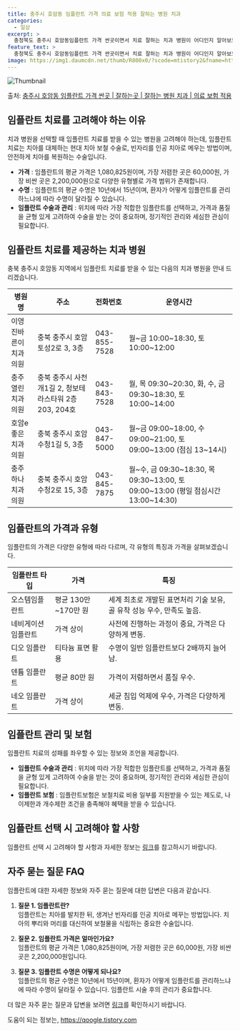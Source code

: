 ```yaml
---
title: 충주시 호암동 임플란트 가격 의료 보험 적용 잘하는 병원 치과
categories:
  - 일상
excerpt: >
  충청북도 충주시 호암동임플란트 가격 싼곳이면서 치료 잘하는 치과 병원이 어디인지 알아보도록 하겠습니다. 충청북도 충주시 호암동에 위치한 이영진바른이치과의원 충주열린치과의원 호암e좋은치과의원 충주하나치과의원 순서대로 안내 드리며, 임플란트 치료시 신경써야 할 부분 또한 같이 공유 드리겠습니다.2024년 임플란트 가격 살펴보기 👈 클릭임플란트 평균 가격이영진바른이치과의원표 내에 있는 전화 번호를 클릭 하시면 이영진바른이치과의원로 바로 전화 연결 됩니다.분류주소전화번호치과의원충청북도 충주시 호암토성2로 3, 3층 (호암동)📞043-855-7528로 전화하기이영진바른이치과의원 위치 확인하기 👈 클릭요일운영시간월요일10:00~18:30화요일10:00~18:30수요일10:00~18:..
feature_text: >
  충청북도 충주시 호암동임플란트 가격 싼곳이면서 치료 잘하는 치과 병원이 어디인지 알아보도록 하겠습니다. 충청북도 충주시 호암동에 위치한 이영진바른이치과의원 충주열린치과의원 호암e좋은치과의원 충주하나치과의원 순서대로 안내 드리며, 임플란트 치료시 신경써야 할 부분 또한 같이 공유 드리겠습니다.2024년 임플란트 가격 살펴보기 👈 클릭임플란트 평균 가격이영진바른이치과의원표 내에 있는 전화 번호를 클릭 하시면 이영진바른이치과의원로 바로 전화 연결 됩니다.분류주소전화번호치과의원충청북도 충주시 호암토성2로 3, 3층 (호암동)📞043-855-7528로 전화하기이영진바른이치과의원 위치 확인하기 👈 클릭요일운영시간월요일10:00~18:30화요일10:00~18:30수요일10:00~18:..
image: https://img1.daumcdn.net/thumb/R800x0/?scode=mtistory2&fname=https%3A%2F%2Fblog.kakaocdn.net%2Fdn%2FPVErP%2FbtsGYy3rqKP%2Fopokw9ruUWIx4MdyIPfT80%2Fimg.webp
---
```


![Thumbnail](https://img1.daumcdn.net/thumb/R800x0/?scode=mtistory2&fname=https%3A%2F%2Fblog.kakaocdn.net%2Fdn%2FPVErP%2FbtsGYy3rqKP%2Fopokw9ruUWIx4MdyIPfT80%2Fimg.webp)

<p>출처: <a href="https://qoogle.tistory.com/7180" rel="dofollow">충주시 호암동 임플란트 가격 싼곳 | 잘하는곳 | 잘하는 병원 치과 | 의료 보험 적용</a> </p>

## 임플란트 치료를 고려해야 하는 이유

치과 병원을 선택할 때 임플란트 치료를 받을 수 있는 병원을 고려해야 하는데, 임플란트 치료는 치아를 대체하는 현대 치아 보철 수술로,
빈자리를 인공 치아로 메우는 방법이며, 안전하게 치아를 복원하는 수술입니다.

  * **가격** : 임플란트의 평균 가격은 1,080,825원이며, 가장 저렴한 곳은 60,000원, 가장 비싼 곳은 2,200,000원으로 다양한 유형별로 가격 범위가 존재합니다.
  * **수명** : 임플란트의 평균 수명은 10년에서 15년이며, 환자가 어떻게 임플란트를 관리하느냐에 따라 수명이 달라질 수 있습니다.
  * **임플란트 수술과 관리** : 위치에 따라 가장 적합한 임플란트를 선택하고, 가격과 품질을 균형 있게 고려하여 수술을 받는 것이 중요하며, 정기적인 관리와 세심한 관심이 필요합니다.

## 임플란트 치료를 제공하는 치과 병원

충북 충주시 호암동 지역에서 임플란트 치료를 받을 수 있는 다음의 치과 병원을 안내 드리겠습니다.

병원명 | 주소 | 전화번호 | 운영시간  
---|---|---|---  
이영진바른이치과의원 | 충북 충주시 호암토성2로 3, 3층 | 043-855-7528 | 월~금 10:00~18:30, 토 10:00~12:00  
충주열린치과의원 | 충북 충주시 사천개1길 2, 청보테라스타워 2층 203, 204호 | 043-843-7528 | 월, 목 09:30~20:30, 화, 수, 금 09:30~18:30, 토 10:00~14:00  
호암e좋은치과의원 | 충북 충주시 호암수청1길 5, 3층 | 043-847-5000 | 월~금 09:00~18:00, 수 09:00~21:00, 토 09:00~13:00 (점심 13~14시)  
충주하나치과의원 | 충북 충주시 호암수청2로 15, 3층 | 043-845-7875 | 월~수, 금 09:30~18:30, 목 09:30~13:00, 토 09:00~13:00 (평일 점심시간 13:00~14:30)  
  
## 임플란트의 가격과 유형

임플란트의 가격은 다양한 유형에 따라 다르며, 각 유형의 특징과 가격을 살펴보겠습니다.

임플란트 타입 | 가격 | 특징  
---|---|---  
오스템임플란트 | 평균 130만~170만 원 | 세계 최초로 개발된 표면처리 기술 보유, 골 유착 성능 우수, 만족도 높음.  
네비게이션 임플란트 | 가격 상이 | 사전에 진행하는 과정이 중요, 가격은 다양하게 변동.  
디오 임플란트 | 티타늄 표면 활용 | 수명이 일반 임플란트보다 2배까지 늘어남.  
덴튬 임플란트 | 평균 80만 원 | 가격이 저렴하면서 품질 우수.  
네오 임플란트 | 가격 상이 | 세균 침입 억제에 우수, 가격은 다양하게 변동.  
  
## 임플란트 관리 및 보험

임플란트 치료의 성패를 좌우할 수 있는 정보와 조언을 제공합니다.

  * **임플란트 수술과 관리** : 위치에 따라 가장 적합한 임플란트를 선택하고, 가격과 품질을 균형 있게 고려하여 수술을 받는 것이 중요하며, 정기적인 관리와 세심한 관심이 필요합니다.
  * **임플란트 보험** : 임플란트보험은 보철치료 비용 일부를 지원받을 수 있는 제도로, 나이제한과 개수제한 조건을 충족해야 혜택을 받을 수 있습니다.

## 임플란트 선택 시 고려해야 할 사항

임플란트 선택 시 고려해야 할 사항과 자세한 정보는 [링크](https://qoogle.tistory.com/7180)를 참고하시기 바랍니다.

## 자주 묻는 질문 FAQ

임플란트에 대한 자세한 정보와 자주 묻는 질문에 대한 답변은 다음과 같습니다.

  1. **질문 1. 임플란트란?**  
임플란트는 치아를 발치한 뒤, 생겨난 빈자리를 인공 치아로 메꾸는 방법입니다. 치아의 뿌리와 머리를 대신하여 보철물을 식립하는 중요한
수술입니다.

  2. **질문 2. 임플란트 가격은 얼마인가요?**  
임플란트의 평균 가격은 1,080,825원이며, 가장 저렴한 곳은 60,000원, 가장 비싼 곳은 2,200,000원입니다.

  3. **질문 3. 임플란트 수명은 어떻게 되나요?**  
임플란트의 평균 수명은 10년에서 15년이며, 환자가 어떻게 임플란트를 관리하느냐에 따라 수명이 달라질 수 있습니다. 임플란트 시술 후의
관리가 중요합니다.

더 많은 자주 묻는 질문과 답변을 보려면 [링크](https://qoogle.tistory.com/7180)를 확인하시기 바랍니다.

 

도움이 되는 정보는, <a href="https://qoogle.tistory.com" rel="dofollow">https://qoogle.tistory.com</a>


